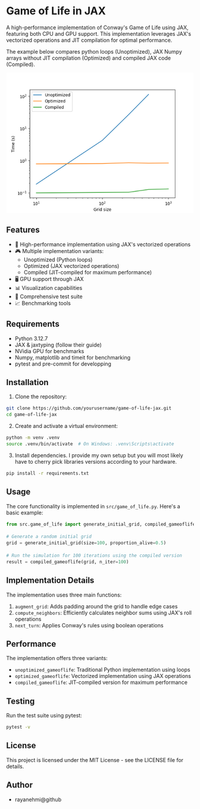 # Game of Life in JAX

A high-performance implementation of Conway's Game of Life using JAX, featuring both CPU and GPU support. This implementation leverages JAX's vectorized operations and JIT compilation for optimal performance.

The example below compares python loops (Unoptimized), JAX Numpy arrays without JIT compilation (Optimized) and compiled JAX code (Compiled).

![Example benchmark Results](benchmark.png)


## Features

- 🚀 High-performance implementation using JAX's vectorized operations
- 🎮 Multiple implementation variants:
  - Unoptimized (Python loops)
  - Optimized (JAX vectorized operations)
  - Compiled (JIT-compiled for maximum performance)
- 🖥️ GPU support through JAX
- 📊 Visualization capabilities
- 🧪 Comprehensive test suite
- 📈 Benchmarking tools

## Requirements

- Python 3.12.7
- JAX & jaxtyping (follow their guide)
- NVidia GPU for benchmarks
- Numpy, matplotlib and timeit for benchmarking
- pytest and pre-commit for developping


## Installation

1. Clone the repository:
```bash
git clone https://github.com/yourusername/game-of-life-jax.git
cd game-of-life-jax
```

2. Create and activate a virtual environment:
```bash
python -m venv .venv
source .venv/bin/activate  # On Windows: .venv\Scripts\activate
```

3. Install dependencies. I provide my own setup but you will most likely have to cherry pick libraries versions according to your hardware.
```bash
pip install -r requirements.txt
```

## Usage

The core functionality is implemented in `src/game_of_life.py`. Here's a basic example:

```python
from src.game_of_life import generate_initial_grid, compiled_gameoflife

# Generate a random initial grid
grid = generate_initial_grid(size=100, proportion_alive=0.5)

# Run the simulation for 100 iterations using the compiled version
result = compiled_gameoflife(grid, n_iter=100)
```

## Implementation Details

The implementation uses three main functions:
1. `augment_grid`: Adds padding around the grid to handle edge cases
2. `compute_neighbors`: Efficiently calculates neighbor sums using JAX's roll operations
3. `next_turn`: Applies Conway's rules using boolean operations

## Performance

The implementation offers three variants:
- `unoptimized_gameoflife`: Traditional Python implementation using loops
- `optimized_gameoflife`: Vectorized implementation using JAX operations
- `compiled_gameoflife`: JIT-compiled version for maximum performance

## Testing

Run the test suite using pytest:
```bash
pytest -v
```



## License

This project is licensed under the MIT License - see the LICENSE file for details.

## Author

- rayanehmi@github

